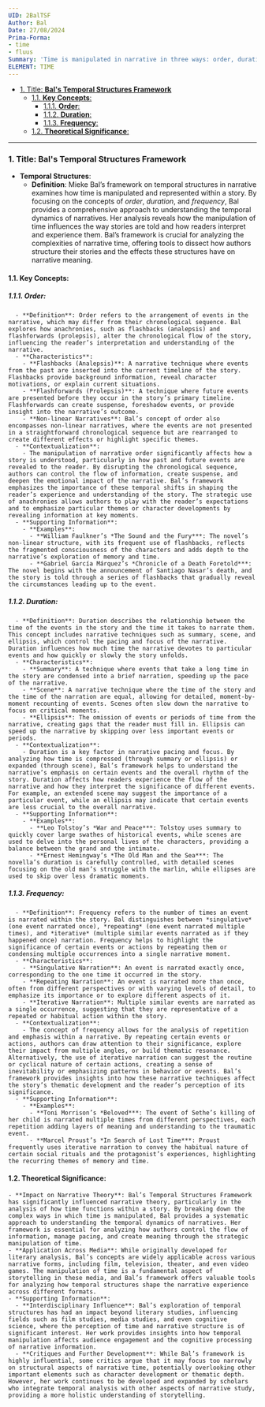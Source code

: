 ```yaml
---
UID: 2BalTSF
Author: Bal
Date: 27/08/2024
Prima-Forma:
- time
- fluus
Summary: 'Time is manipulated in narrative in three ways: order, duration, and frequency.'
ELEMENT: TIME
---
```


- [1. Title: **Bal's Temporal Structures Framework**](#1-title-bals-temporal-structures-framework)
  - [1.1. **Key Concepts**:](#11-key-concepts)
    - [1.1.1. **Order**:](#111-order)
    - [1.1.2. **Duration**:](#112-duration)
    - [1.1.3. **Frequency**:](#113-frequency)
  - [1.2. **Theoretical Significance**:](#12-theoretical-significance)


---
### 1. Title: **Bal's Temporal Structures Framework**

- **Temporal Structures**:
  - **Definition**: Mieke Bal’s framework on temporal structures in narrative examines how time is manipulated and represented within a story. By focusing on the concepts of *order*, *duration*, and *frequency*, Bal provides a comprehensive approach to understanding the temporal dynamics of narratives. Her analysis reveals how the manipulation of time influences the way stories are told and how readers interpret and experience them. Bal’s framework is crucial for analyzing the complexities of narrative time, offering tools to dissect how authors structure their stories and the effects these structures have on narrative meaning.

#### 1.1. **Key Concepts**:

##### 1.1.1. **Order**:
      - **Definition**: Order refers to the arrangement of events in the narrative, which may differ from their chronological sequence. Bal explores how anachronies, such as flashbacks (analepsis) and flashforwards (prolepsis), alter the chronological flow of the story, influencing the reader’s interpretation and understanding of the narrative.
      - **Characteristics**:
        - **Flashbacks (Analepsis)**: A narrative technique where events from the past are inserted into the current timeline of the story. Flashbacks provide background information, reveal character motivations, or explain current situations.
        - **Flashforwards (Prolepsis)**: A technique where future events are presented before they occur in the story’s primary timeline. Flashforwards can create suspense, foreshadow events, or provide insight into the narrative’s outcome.
        - **Non-linear Narratives**: Bal’s concept of order also encompasses non-linear narratives, where the events are not presented in a straightforward chronological sequence but are rearranged to create different effects or highlight specific themes.
      - **Contextualization**:
        - The manipulation of narrative order significantly affects how a story is understood, particularly in how past and future events are revealed to the reader. By disrupting the chronological sequence, authors can control the flow of information, create suspense, and deepen the emotional impact of the narrative. Bal’s framework emphasizes the importance of these temporal shifts in shaping the reader’s experience and understanding of the story. The strategic use of anachronies allows authors to play with the reader’s expectations and to emphasize particular themes or character developments by revealing information at key moments.
      - **Supporting Information**:
        - **Examples**:
          - **William Faulkner’s *The Sound and the Fury***: The novel’s non-linear structure, with its frequent use of flashbacks, reflects the fragmented consciousness of the characters and adds depth to the narrative’s exploration of memory and time.
          - **Gabriel García Márquez’s *Chronicle of a Death Foretold***: The novel begins with the announcement of Santiago Nasar’s death, and the story is told through a series of flashbacks that gradually reveal the circumstances leading up to the event.

##### 1.1.2. **Duration**:
      - **Definition**: Duration describes the relationship between the time of the events in the story and the time it takes to narrate them. This concept includes narrative techniques such as summary, scene, and ellipsis, which control the pacing and focus of the narrative. Duration influences how much time the narrative devotes to particular events and how quickly or slowly the story unfolds.
      - **Characteristics**:
        - **Summary**: A technique where events that take a long time in the story are condensed into a brief narration, speeding up the pace of the narrative.
        - **Scene**: A narrative technique where the time of the story and the time of the narration are equal, allowing for detailed, moment-by-moment recounting of events. Scenes often slow down the narrative to focus on critical moments.
        - **Ellipsis**: The omission of events or periods of time from the narrative, creating gaps that the reader must fill in. Ellipsis can speed up the narrative by skipping over less important events or periods.
      - **Contextualization**:
        - Duration is a key factor in narrative pacing and focus. By analyzing how time is compressed (through summary or ellipsis) or expanded (through scene), Bal’s framework helps to understand the narrative’s emphasis on certain events and the overall rhythm of the story. Duration affects how readers experience the flow of the narrative and how they interpret the significance of different events. For example, an extended scene may suggest the importance of a particular event, while an ellipsis may indicate that certain events are less crucial to the overall narrative.
      - **Supporting Information**:
        - **Examples**:
          - **Leo Tolstoy’s *War and Peace***: Tolstoy uses summary to quickly cover large swathes of historical events, while scenes are used to delve into the personal lives of the characters, providing a balance between the grand and the intimate.
          - **Ernest Hemingway’s *The Old Man and the Sea***: The novella’s duration is carefully controlled, with detailed scenes focusing on the old man’s struggle with the marlin, while ellipses are used to skip over less dramatic moments.

##### 1.1.3. **Frequency**:
      - **Definition**: Frequency refers to the number of times an event is narrated within the story. Bal distinguishes between *singulative* (one event narrated once), *repeating* (one event narrated multiple times), and *iterative* (multiple similar events narrated as if they happened once) narration. Frequency helps to highlight the significance of certain events or actions by repeating them or condensing multiple occurrences into a single narrative moment.
      - **Characteristics**:
        - **Singulative Narration**: An event is narrated exactly once, corresponding to the one time it occurred in the story.
        - **Repeating Narration**: An event is narrated more than once, often from different perspectives or with varying levels of detail, to emphasize its importance or to explore different aspects of it.
        - **Iterative Narration**: Multiple similar events are narrated as a single occurrence, suggesting that they are representative of a repeated or habitual action within the story.
      - **Contextualization**:
        - The concept of frequency allows for the analysis of repetition and emphasis within a narrative. By repeating certain events or actions, authors can draw attention to their significance, explore their impact from multiple angles, or build thematic resonance. Alternatively, the use of iterative narration can suggest the routine or cyclical nature of certain actions, creating a sense of inevitability or emphasizing patterns in behavior or events. Bal’s framework provides insights into how these narrative techniques affect the story’s thematic development and the reader’s perception of its significance.
      - **Supporting Information**:
        - **Examples**:
          - **Toni Morrison’s *Beloved***: The event of Sethe’s killing of her child is narrated multiple times from different perspectives, each repetition adding layers of meaning and understanding to the traumatic event.
          - **Marcel Proust’s *In Search of Lost Time***: Proust frequently uses iterative narration to convey the habitual nature of certain social rituals and the protagonist’s experiences, highlighting the recurring themes of memory and time.

####  1.2. **Theoretical Significance**:
    - **Impact on Narrative Theory**: Bal’s Temporal Structures Framework has significantly influenced narrative theory, particularly in the analysis of how time functions within a story. By breaking down the complex ways in which time is manipulated, Bal provides a systematic approach to understanding the temporal dynamics of narratives. Her framework is essential for analyzing how authors control the flow of information, manage pacing, and create meaning through the strategic manipulation of time.
    - **Application Across Media**: While originally developed for literary analysis, Bal’s concepts are widely applicable across various narrative forms, including film, television, theater, and even video games. The manipulation of time is a fundamental aspect of storytelling in these media, and Bal’s framework offers valuable tools for analyzing how temporal structures shape the narrative experience across different formats.
    - **Supporting Information**:
      - **Interdisciplinary Influence**: Bal’s exploration of temporal structures has had an impact beyond literary studies, influencing fields such as film studies, media studies, and even cognitive science, where the perception of time and narrative structure is of significant interest. Her work provides insights into how temporal manipulation affects audience engagement and the cognitive processing of narrative information.
      - **Critiques and Further Development**: While Bal’s framework is highly influential, some critics argue that it may focus too narrowly on structural aspects of narrative time, potentially overlooking other important elements such as character development or thematic depth. However, her work continues to be developed and expanded by scholars who integrate temporal analysis with other aspects of narrative study, providing a more holistic understanding of storytelling.